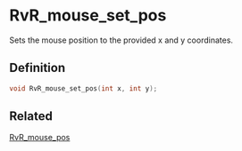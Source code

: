 # RvR_mouse_set_pos

Sets the mouse position to the provided x and y coordinates.

## Definition

```c
void RvR_mouse_set_pos(int x, int y);
```

## Related

[RvR_mouse_pos](/rvr/rvr/mouse_pos)
